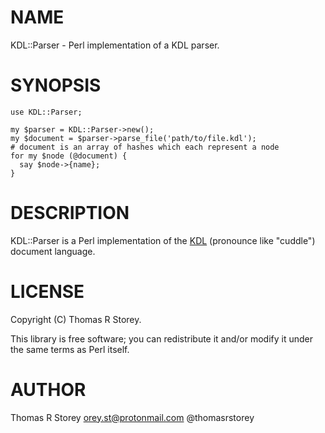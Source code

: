 # NAME

KDL::Parser - Perl implementation of a KDL parser.

# SYNOPSIS

    use KDL::Parser;

    my $parser = KDL::Parser->new();
    my $document = $parser->parse_file('path/to/file.kdl');
    # document is an array of hashes which each represent a node
    for my $node (@document) {
      say $node->{name};
    }

# DESCRIPTION

KDL::Parser is a Perl implementation of the [KDL](https://github.com/kdl-org/kdl) (pronounce like "cuddle") document language.

# LICENSE

Copyright (C) Thomas R Storey.

This library is free software; you can redistribute it and/or modify
it under the same terms as Perl itself.

# AUTHOR

Thomas R Storey <orey.st@protonmail.com> @thomasrstorey
